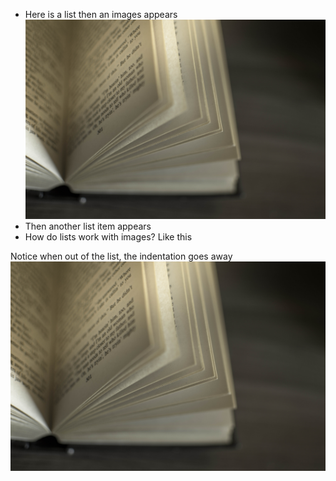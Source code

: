 - Here is a list
then an images appears ![You should read](./images/read.jpeg)
- Then another list item appears
- How do lists work with images? Like this

Notice when out of the list, the indentation goes away
![You should read](./images/read.jpeg)